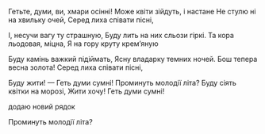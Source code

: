 Гетьте, думи, ви, хмари осінні!
Може квіти зійдуть, і настане
Не стулю ні на хвильку очей,
Серед лиха співати пісні,

І, несучи вагу ту страшную,
Буду лить на них сльози гіркі.
Та кора льодовая, міцна,
Я на гору круту крем’яную

Буду камінь важкий підіймать,
Ясну владарку темних ночей.
Бош тепера весна золота!
Серед лиха співати пісні,

Буду жити! — Геть думи сумні!
Проминуть молодії літа?
Буду сіять квітки на морозі,
Жити хочу! Геть думи сумні!

додаю новий рядок




Проминуть молодії літа?
